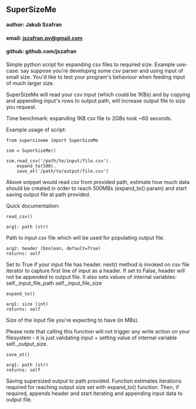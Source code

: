 ## SuperSizeMe

#### author: Jakub Szafran
#### email: jszafran.pv@gmail.com
#### github: github.com/jszafran

Simple python script for expanding csv files to required size.
Example use-case: say suppose you're developing some csv parser
and using input of small size. You'd like to test your program's
behaviour when feeding input of much larger size. 

SuperSizeMe will read your csv input (which could be 1KBs) and
by copying and appending input's rows to output path, will increase 
output file to size you request.

Time benchmark: expanding 1KB csv file to 2GBs took ~60 seconds.

Example usage of script:

```
from supersizeme import SuperSizeMe

ssm = SuperSizeMe()

ssm.read_csv('/path/to/input/file.csv').
    expand_to(500).
    save_at('/path/to/output/file.csv')
```

Above snippet would read csv from provided path, estimate how much data
should be created in order to reach 500MBs (expand_to() param) and start
saving output file at path provided.

Quick documentation:

```
read_csv()

arg1: path (str)
```
Path to input csv file which will be used for populating output file.

```
arg2: header (boolean, default=True)
returns: self
```
Set to True if your input file has header. next() method
is invoked on csv file iterator to capture first line of input as a header.
If set to False, header will not be appended to output file.
It also sets values of internal variables:
                                          self._input_file_path
					  self._input_file_size

```
expand_to()

arg1: size (int)
returns: self
```
Size of the input file you're expecting to have (in MBs).

Please note that calling this function will not trigger any write action
on your filesystem - it is just validating input + setting value of
internal variable self._output_size.

```
save_at()

arg1: path (str)
returns: self
```
Saving supersized output to path provided. 
Function estimates iterations required for reaching output size set with 
expand_to() function. Then, if required, appends header and start iterating
and appending input data to output file.
